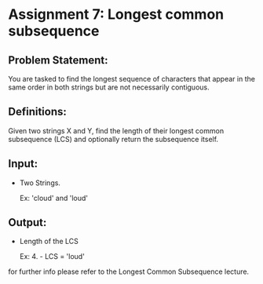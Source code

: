 # Assignment 7: Longest common subsequence 

## Problem Statement:

You are tasked to find the longest sequence of characters that appear in the same order in both strings but are not necessarily contiguous.

## Definitions:
   Given two strings X and Y, find the length of their longest common subsequence (LCS) and optionally return the subsequence itself.

## Input:
   - Two Strings.

     Ex: 'cloud' and 'loud'

## Output:
   - Length of the LCS

     Ex: 4.       - LCS = 'loud'

for further info please refer to the Longest Common Subsequence lecture.
